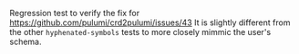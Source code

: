 Regression test to verify the fix for https://github.com/pulumi/crd2pulumi/issues/43
It is slightly different from the other `hyphenated-symbols` tests to more closely mimmic the user's schema.